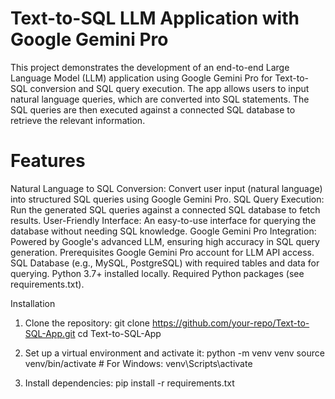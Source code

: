 # Text-to-SQL LLM Application with Google Gemini Pro
This project demonstrates the development of an end-to-end Large Language Model (LLM) application using Google Gemini Pro for Text-to-SQL conversion and SQL query execution. The app allows users to input natural language queries, which are converted into SQL statements. The SQL queries are then executed against a connected SQL database to retrieve the relevant information.

# Features
Natural Language to SQL Conversion: Convert user input (natural language) into structured SQL queries using Google Gemini Pro.
SQL Query Execution: Run the generated SQL queries against a connected SQL database to fetch results.
User-Friendly Interface: An easy-to-use interface for querying the database without needing SQL knowledge.
Google Gemini Pro Integration: Powered by Google's advanced LLM, ensuring high accuracy in SQL query generation.
Prerequisites
Google Gemini Pro account for LLM API access.
SQL Database (e.g., MySQL, PostgreSQL) with required tables and data for querying.
Python 3.7+ installed locally.
Required Python packages (see requirements.txt).

Installation
1. Clone the repository:
git clone https://github.com/your-repo/Text-to-SQL-App.git
cd Text-to-SQL-App

2. Set up a virtual environment and activate it:
python -m venv venv
source venv/bin/activate   # For Windows: venv\Scripts\activate

3. Install dependencies:
pip install -r requirements.txt

